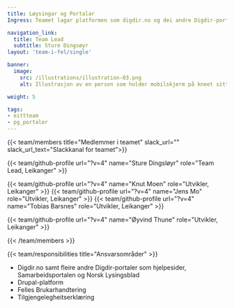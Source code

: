 ```yaml
---
title: Løysingar og Portalar
Ingress: Teamet lagar platformen som digdir.no og dei andre Digdir-portalane køyrer på.

navigation_link:
  title: Team Lead
  subtitle: Sture Dingsøyr
layout: 'team-i-fel/single'

banner:
  image:
    src: /illustrations/illustration-03.png
    alt: Illustrasjon av en person som holder mobilskjerm på kneet sitt

weight: 5

tags:
- eittteam
- pg_portaler
---
```

{{< team/members title="Medlemmer i teamet" slack_url="" slack_url_text="Slackkanal for teamet">}}

  {{< team/github-profile url="?v=4" name="Sture Dingsløyr" role="Team Lead, Leikanger" >}}

  {{< team/github-profile url="?v=4" name="Knut Moen" role="Utvikler, Leikanger" >}}
  {{< team/github-profile url="?v=4" name="Jens Mo" role="Utvikler, Leikanger" >}}
  {{< team/github-profile url="?v=4" name="Tobias Barsnes" role="Utvikler, Leikanger" >}}

  {{< team/github-profile url="?v=4" name="Øyvind Thune" role="Utvikler, Leikanger" >}}

{{< /team/members >}}

{{< team/responsibilities title="Ansvarsområder" >}}

- Digdir.no samt fleire andre Digdir-portaler som hjelpesider, Samarbeidsportalen og Norsk Lysingsblad
- Drupal-platform
- Felles Brukarhandtering
- Tilgjengelegheitserklæring

